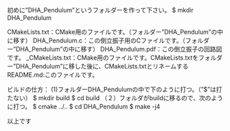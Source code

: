 初めに”DHA_Pendulum”というフォルダーを作って下さい。
$ mkdir DHA_Pendulum

CMakeLists.txt：CMake用のファイルです。（フォルダー”DHA_Pendulum”の中に移す）
DHA_Pendulum.c：この倒立振子用のCファイルです。（フォルダー”DHA_Pendulum”の中に移す）
DHA_Pendulum.pdf：この倒立振子の回路図です。
_CMakeLists.txt：CMake用のファイルです。CMakeLists.txtをフォルダー”DHA_Pendulum”に移した後に、CMakeLists.txtとリネームする
README.md:このファイルです。

ビルドの仕方：
(1)フォルダーDHA_Pendulumの中で下のように打つ。（”$”は打たない）
$ mkdir build
$ cd build
（２）フォルダがbuildに移るので、次のように打つ。
$ cmake ../..
$ cd DHA_Pendulum
$ make -j4

以上です
